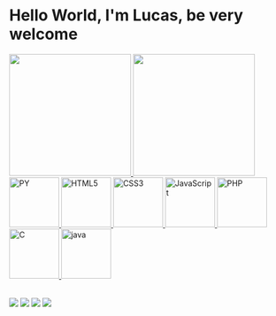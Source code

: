# Hello World, I'm Lucas, be very welcome

<table>
  <a href="https://github.com/lu0ck">
  <img height="220em" src="https://github-readme-stats.vercel.app/api?username=lu0ck&show_icons=true&theme=great-gatsby&include_all_commits=true&count_private=true"/>
 <!-- <img height="180em" src="https://github-readme-stats.vercel.app/api/top-langs/?username=lu0ck&layout=compact&langs_count=6&theme=highcontrast"/> -->
  <img height="220em" src="https://github-readme-stats.vercel.app/api/top-langs/?username=lu0ck&theme=great-gatsby"/>  
  <img src="https://cdn.jsdelivr.net/gh/devicons/devicon@latest/icons/python/python-original.svg" width="90" alt="PY"> 
  <img src="https://cdn.jsdelivr.net/gh/devicons/devicon@latest/icons/html5/html5-plain-wordmark.svg" width="90" alt="HTML5">   
  <img src="https://img.icons8.com/color/2x/css3.png" width="90" alt="CSS3">
  <img src="https://static.vecteezy.com/system/resources/previews/027/127/560/non_2x/javascript-logo-javascript-icon-transparent-free-png.png" width="90" alt="JavaScript">
  <img src="https://cdn.jsdelivr.net/gh/devicons/devicon@latest/icons/php/php-original.svg" width="90" alt="PHP">
  <img src="https://cdn.jsdelivr.net/gh/devicons/devicon@latest/icons/c/c-original.svg" width="90" alt="C">
  <img src="https://cdn.jsdelivr.net/gh/devicons/devicon@latest/icons/java/java-original-wordmark.svg" width="90" alt="java">
</table>

<div> 
  <a href="https://www.youtube.com/@Loki_Rider" target="_blank"><img src="https://img.shields.io/badge/YouTube-FF0000?style=for-the-badge&logo=youtube&logoColor=white" target="_blank"></a>
  <a href = "mailto: lucaspaixaoprofissional@gmail.com"><img src="https://img.shields.io/badge/-Gmail-%23333?style=for-the-badge&logo=gmail&logoColor=white" target="_blank"></a>
  <a href="www.linkedin.com/in/lucaspaixao-dev" target="_blank"><img src="https://img.shields.io/badge/-LinkedIn-%230077B5?style=for-the-badge&logo=linkedin&logoColor=white" target="_blank"></a> 
  <a href="" target="_blank"><img src="https://img.shields.io/badge/website-000000?style=for-the-badge&logo=About.me&logoColor=white" target="_blank"></a>
</div>
